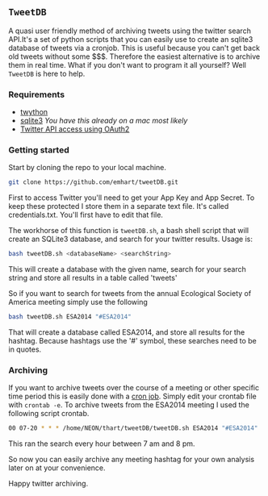 ## `TweetDB`

A quasi user friendly method of archiving tweets using the twitter search API.It's a set of python scripts that you can easily use to create an sqlite3 database of tweets via a cronjob. This is useful because you can't get back old tweets without some $$$.  Therefore the easiest alternative is to archive them in real time. What if you don't want to program it all yourself? Well `TweetDB` is here to help.

### Requirements

  * [twython](https://github.com/ryanmcgrath/twython)
  * [sqlite3](http://www.sqlite.org/) *You have this already on a mac most likely*
  * [Twitter API access using OAuth2](http://themebeans.com/how-to-create-access-tokens-for-twitter-api-1-1/)

### Getting started

Start by cloning the repo to your local machine.

```bash
git clone https://github.com/emhart/tweetDB.git
```

First to access Twitter you'll need to get your App Key and App Secret. To keep these protected I store them in a separate text file.  It's called credentials.txt.  You'll first have to edit that file.

The workhorse of this function is `tweetDB.sh`, a bash shell script that will create an SQLite3 database, and search for your twitter results. Usage is:
```bash
bash tweetDB.sh <databaseName> <searchString>
```
This will create a database with the given name, search for your search string and store all results in a table called 'tweets'

So if you want to search for tweets from the annual Ecological Society of America meeting simply use the following
```bash
bash tweetDB.sh ESA2014 "#ESA2014"
```
That will create a database called ESA2014, and store all results for the hashtag.  Because hashtags use the '#' symbol, these searches need to be in quotes.

### Archiving

If you want to archive tweets over the course of a meeting or other specific time period this is easily done with a [cron job](http://www.thesitewizard.com/general/set-cron-job.shtml).  Simply edit your crontab file with `crontab -e`.  To archive tweets from the ESA2014 meeting I used the following script crontab.

```bash
00 07-20 * * * /home/NEON/thart/tweetDB/tweetDB.sh ESA2014 "#ESA2014"
```
This ran the search every hour between 7 am and 8 pm.

So now you can easily archive any meeting hashtag for your own analysis later on at your convenience.

Happy twitter archiving.
